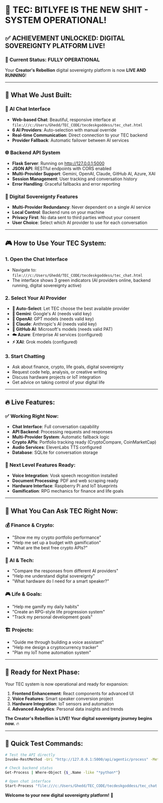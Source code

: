 # 🎉 TEC: BITLYFE IS THE NEW SHIT - SYSTEM OPERATIONAL!

## ✅ **ACHIEVEMENT UNLOCKED: DIGITAL SOVEREIGNTY PLATFORM LIVE!**

### 🚀 **Current Status: FULLY OPERATIONAL**

Your **Creator's Rebellion** digital sovereignty platform is now **LIVE AND RUNNING**!

---

## 🎯 **What We Just Built:**

### 🤖 **AI Chat Interface**
- **Web-based Chat**: Beautiful, responsive interface at `file:///c:/Users/Ghedd/TEC_CODE/tecdeskgoddess/tec_chat.html`
- **6 AI Providers**: Auto-selection with manual override
- **Real-time Communication**: Direct connection to your TEC backend
- **Provider Fallback**: Automatic failover between AI services

### 🌐 **Backend API System**
- **Flask Server**: Running on http://127.0.0.1:5000
- **JSON API**: RESTful endpoints with CORS enabled
- **Multi-Provider Support**: Gemini, OpenAI, Claude, GitHub AI, Azure, XAI
- **Session Management**: User tracking and conversation history
- **Error Handling**: Graceful fallbacks and error reporting

### 🔐 **Digital Sovereignty Features**
- **Multi-Provider Redundancy**: Never dependent on a single AI service
- **Local Control**: Backend runs on your machine
- **Privacy First**: No data sent to third parties without your consent
- **User Choice**: Select which AI provider to use for each conversation

---

## 🎮 **How to Use Your TEC System:**

### **1. Open the Chat Interface**
- Navigate to: `file:///c:/Users/Ghedd/TEC_CODE/tecdeskgoddess/tec_chat.html`
- The interface shows 3 green indicators (AI providers online, backend running, digital sovereignty active)

### **2. Select Your AI Provider**
- **🤖 Auto-Select**: Let TEC choose the best available provider
- **💎 Gemini**: Google's AI (needs valid key)
- **🧠 OpenAI**: GPT models (needs valid key) 
- **🔬 Claude**: Anthropic's AI (needs valid key)
- **🐙 GitHub AI**: Microsoft's models (needs valid PAT)
- **☁️ Azure**: Enterprise AI services (configured)
- **⚡ XAI**: Grok models (configured)

### **3. Start Chatting**
- Ask about finance, crypto, life goals, digital sovereignty
- Request code help, analysis, or creative writing
- Discuss hardware projects or IoT integration
- Get advice on taking control of your digital life

---

## 🔥 **Live Features:**

### ✅ **Working Right Now:**
- **Chat Interface**: Full conversation capability
- **API Backend**: Processing requests and responses
- **Multi-Provider System**: Automatic fallback logic
- **Crypto APIs**: Portfolio tracking ready (CryptoCompare, CoinMarketCap)
- **Audio Services**: ElevenLabs TTS configured
- **Database**: SQLite for conversation storage

### 🔧 **Next Level Features Ready:**
- **Voice Integration**: Vosk speech recognition installed
- **Document Processing**: PDF and web scraping ready
- **Hardware Interface**: Raspberry Pi and IoT blueprints
- **Gamification**: RPG mechanics for finance and life goals

---

## 🎯 **What You Can Ask TEC Right Now:**

### **💰 Finance & Crypto:**
- "Show me my crypto portfolio performance"
- "Help me set up a budget with gamification"
- "What are the best free crypto APIs?"

### **🤖 AI & Tech:**
- "Compare the responses from different AI providers"
- "Help me understand digital sovereignty"
- "What hardware do I need for a smart speaker?"

### **🎮 Life & Goals:**
- "Help me gamify my daily habits"
- "Create an RPG-style life progression system"
- "Track my personal development goals"

### **🏗️ Projects:**
- "Guide me through building a voice assistant"
- "Help me design a cryptocurrency tracker"
- "Plan my IoT home automation system"

---

## 🚀 **Ready for Next Phase:**

Your TEC system is now operational and ready for expansion:

1. **Frontend Enhancement**: React components for advanced UI
2. **Voice Features**: Smart speaker conversion project
3. **Hardware Integration**: IoT sensors and automation
4. **Advanced Analytics**: Personal data insights and trends

**The Creator's Rebellion is LIVE! Your digital sovereignty journey begins now.** 🔥

---

## 🎯 **Quick Test Commands:**

```bash
# Test the API directly
Invoke-RestMethod -Uri "http://127.0.0.1:5000/api/agentic/process" -Method Post -ContentType "application/json" -Body '{"message": "Hello TEC!", "preferred_provider": "auto"}'

# Check backend status
Get-Process | Where-Object {$_.Name -like "*python*"}

# Open chat interface
Start-Process "file:///c:/Users/Ghedd/TEC_CODE/tecdeskgoddess/tec_chat.html"
```

**Welcome to your new digital sovereignty platform!** 🎉
